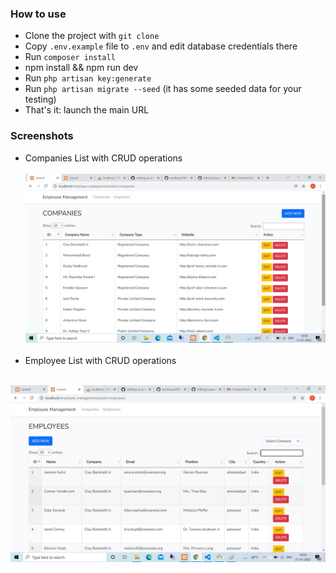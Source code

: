 ### How to use

- Clone the project with `git clone`
- Copy `.env.example` file to `.env` and edit database credentials there
- Run `composer install`
- npm install && npm run dev
- Run `php artisan key:generate`
- Run `php artisan migrate --seed` (it has some seeded data for your testing)
- That's it: launch the main URL

### Screenshots

- Companies List with CRUD operations </br></br>
<img src="https://raw.githubusercontent.com/amitleuva1987/employee-management/main/screenshot1.jpg" /> </br></br>
- Employee List with CRUD operations </br></br>
<img src="https://raw.githubusercontent.com/amitleuva1987/employee-management/main/screenshot2.jpg" />
